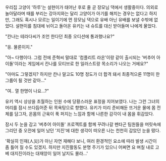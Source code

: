 우리집 고양이 '하루'는 설현이가 태어난 후로 줄 곧 장모님 댁에서 생활중이다. 
의외로 놀아달라며 때를 부리는 강아지와는 달리 고양이가 아기를 해치는 경우는 없다고 하지만, 그래도 혹시나 모르는 일이기에 먼 장모님 댁으로 유배 아닌 유배를 보낼 수밖에 없었다. 
설현이를 침대에 뉘이고 돌아온 유키는 내 슈트를 대신 받아들며 나에게 물었다. 

"칸나는 테라다씨가 조언 한다던 최종 오디션에 통과했나요?" 

"응. 물론이지." 

"아~ 다행이다. 그럼 전에 준혁씨 말대로 '컴플리트 라온'이랑 같이 출시되는 '버추어 아이돌'이라는 게임에서 칸나를 모티브로 한 일러스트랑 목소리가 나오는 거에요?" 

"아마도 그렇겠지? 하지만 칸나 말고도 10명 정도가 더 합격 돼서 최종적으론 11명이 한 그룹이 될 것만 같아..." 

"여.. 열 한명이 나요...?" 

유키 역시 상상을 초월하는 인원 수에 당황스러운 표정을 지어보였다. 
나는 그런 그녀의 머리를 잠시 쓰다듬어준 뒤 목욕탕으로 향했다. 
유키가 미리 준비해둔 뜨거운 물에 몸 전체를 담그자, 온몸의 근육이 푹 퍼지는 느낌과 함께 나른한 감각이 내 몸을 휘감았다. 

잠시 두 눈을 감고 '버추어 아이돌' 프로젝트를 함께 꾸려나갈 펜타곤 팀원들을 머릿속에 그리던 중 오전에 일어 났던 '지진'에 대한 생각이 떠오른 나는 천천히 감았던 눈을 떴다. 

'확실히 인재(人災)가 아닌 자연 재해다 보니, 여러 환경적인 요소에 따라 발생 시간이 좀 틀어 질 수도 있겠지. 하지만 지진활동도 분명 주기가 있으니 어쩌면 요 며칠 내로 고베 대지진이라는 대재앙이 일어 날지도 몰라...' 